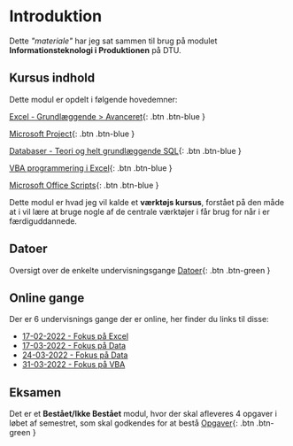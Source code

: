 # Introduktion

Dette *"materiale"* har jeg sat sammen til brug på modulet **Informationsteknologi i Produktionen** på DTU.

## Kursus indhold
Dette modul er opdelt i følgende hovedemner:

[Excel - Grundlæggende > Avanceret](./excel/README.md){: .btn .btn-blue }

[Microsoft Project](./microsoftproject/README.md){: .btn .btn-blue }

[Databaser - Teori og helt grundlæggende SQL](./databaser/README.md){: .btn .btn-blue }

[VBA programmering i Excel](./vba/README.md){: .btn .btn-blue }

[Microsoft Office Scripts](./officescripts/README.md){: .btn .btn-blue }

Dette modul er hvad jeg vil kalde et **værktøjs kursus**, forstået på den måde at i vil lære at bruge nogle af de centrale værktøjer i får brug for når i er færdiguddannede.

## Datoer
Oversigt over de enkelte undervisningsgange
<span class="fs-1">
[Datoer](./datoer/README.md){: .btn .btn-green }
</span>

## Online gange
Der er 6 undervisnings gange der er online, her finder du links til disse:

- [17-02-2022 - Fokus på Excel](./excel/online_17022022.md)
- [17-03-2022 - Fokus på Data](./database/online_17032022.md)
- [24-03-2022 - Fokus på Data](./database/online_24032022.md)
- [31-03-2022 - Fokus på VBA](./vba/online_31032022.md)

## Eksamen
Det er et **Bestået/Ikke Bestået** modul, hvor der skal afleveres 4 opgaver i løbet af semestret, som skal godkendes for at bestå
<span class="fs-1">
[Opgaver](./opgaver/README.md){: .btn .btn-green } 
</span>
